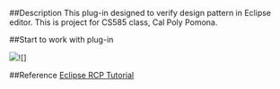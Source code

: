 ##Description
This plug-in designed to verify design pattern in Eclipse editor.
This is project for CS585 class, Cal Poly Pomona.


##Start to work with plug-in

![](https://cloud.githubusercontent.com/assets/17581141/20360890/5ea50a8c-abea-11e6-99b8-e1e28fec4af9.PNG)![]


##Reference 
[Eclipse RCP Tutorial](http://www.vogella.com/tutorials/EclipseRCP/article.html)
